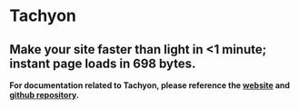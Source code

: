 # Tachyon
## Make your site faster than light in <1 minute; instant page loads in 698 bytes.

**For documentation related to Tachyon, please reference the [website](https://fasterthanlight.net/) and [github repository](https://github.com/weebney/tachyon).**